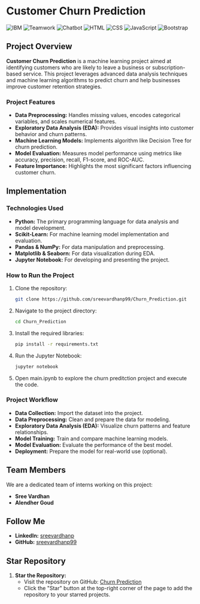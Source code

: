 # Customer Churn Prediction

![IBM](https://img.shields.io/badge/IBM-Internship-blue)
![Teamwork](https://img.shields.io/badge/Teamwork-8--Members-green)
![Chatbot](https://img.shields.io/badge/Chatbot-IBM%20Watson-orange)
![HTML](https://img.shields.io/badge/HTML-5-red)
![CSS](https://img.shields.io/badge/CSS-3-blue)
![JavaScript](https://img.shields.io/badge/JavaScript-ES6-yellow)
![Bootstrap](https://img.shields.io/badge/Bootstrap-4-purple)

## Project Overview

**Customer Churn Prediction** is a machine learning project aimed at identifying customers who are likely to leave a business or subscription-based service. This project leverages advanced data analysis techniques and machine learning algorithms to predict churn and help businesses improve customer retention strategies.

### Project Features

- **Data Preprocessing:** Handles missing values, encodes categorical variables, and scales numerical features.
- **Exploratory Data Analysis (EDA):** Provides visual insights into customer behavior and churn patterns.
- **Machine Learning Models:**  Implements algorithm like Decision Tree for churn prediction.
- **Model Evaluation:** Measures model performance using metrics like accuracy, precision, recall, F1-score, and ROC-AUC.
- **Feature Importance:** Highlights the most significant factors influencing customer churn.

## Implementation

### Technologies Used

- **Python:** The primary programming language for data analysis and model development.
- **Scikit-Learn:** For machine learning model implementation and evaluation.
- **Pandas & NumPy:** For data manipulation and preprocessing.
- **Matplotlib & Seaborn:** For data visualization during EDA.
- **Jupyter Notebook:** For developing and presenting the project.

### How to Run the Project

1. Clone the repository:

   ```bash
   git clone https://github.com/sreevardhanp99/Churn_Prediction.git
   ```

2. Navigate to the project directory:

   ```bash
   cd Churn_Prediction  

   ```

3. Install the required libraries:

    ```bash
    pip install -r requirements.txt  
    ```
4. Run the Jupyter Notebook:
    ```bash
    jupyter notebook  
    ```
5. Open main.ipynb to explore the churn preditction project and execute the code.

### Project Workflow
- **Data Collection:** Import the dataset into the project.
- **Data Preprocessing:** Clean and prepare the data for modeling.
- **Exploratory Data Analysis (EDA):** Visualize churn patterns and feature relationships.
- **Model Training:** Train and compare machine learning models.
- **Model Evaluation:** Evaluate the performance of the best model.
- **Deployment:** Prepare the model for real-world use (optional).

## Team Members

We are a dedicated team of interns working on this project:

- **Sree Vardhan**
- **Alendher Goud**


## Follow Me

- **LinkedIn:** [sreevardhanp](https://www.linkedin.com/in/sreevardhanp)
- **GitHub:** [sreevardhanp99](https://github.com/sreevardhanp99)

## Star Repository

1. **Star the Repository:**
   - Visit the repository on GitHub: [Churn Prediction](https://github.com/sreevardhanp99/Churn_Prediction)
   - Click the "Star" button at the top-right corner of the page to add the repository to your starred projects.
